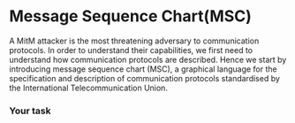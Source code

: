 # Message Sequence Chart(MSC)

A MitM attacker is the most threatening adversary
to communication protocols. In order to understand
their capabilities, we first need to understand
how communication protocols are described.
Hence we start by introducing message sequence
chart (MSC), a graphical language for the specification
and description of communication protocols
standardised by the International Telecommunication
Union.


### Your task
